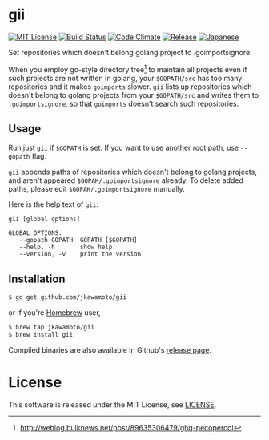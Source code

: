 # gii
[![MIT License](http://img.shields.io/badge/license-MIT-blue.svg?style=flat)](LICENSE)
[![Build Status](https://travis-ci.org/jkawamoto/gii.svg?branch=master)](https://travis-ci.org/jkawamoto/gii)
[![Code Climate](https://codeclimate.com/github/jkawamoto/gii/badges/gpa.svg)](https://codeclimate.com/github/jkawamoto/gii)
[![Release](https://img.shields.io/badge/release-0.1.2-lightgrey.svg)](https://github.com/jkawamoto/gii/releases/tag/v0.1.2)
[![Japanese](https://img.shields.io/badge/qiita-%E6%97%A5%E6%9C%AC%E8%AA%9E-brightgreen.svg)](http://qiita.com/jkawamoto/items/e9d135e974a44dade715)

Set repositories which doesn't belong golang project to .goimportsignore.

When you employ go-style directory tree[^1] to maintain all projects
even if such projects are not written in golang,
your `$GOPATH/src` has too many repositories and it makes `goimports` slower.
`gii` lists up repositories which doesn't belong to golang projects from
your `$GOPATH/src` and writes them to `.goimportsignore`,
so that `goimports` doesn't search such repositories.

[^1]: http://weblog.bulknews.net/post/89635306479/ghq-pecopercol


## Usage
Run just `gii` if `$GOPATH` is set. If you want to use another root path,
use `--gopath` flag.

`gii` appends paths of repositories which doesn't belong to golang projects,
and aren't appeared `$GOPAH/.goimportsignore` already.
To delete added paths, please edit `$GOPAH/.goimportsignore` manually.

Here is the help text of `gii`:
~~~
gii [global options]

GLOBAL OPTIONS:
   --gopath GOPATH  GOPATH [$GOPATH]
   --help, -h       show help
   --version, -v    print the version
~~~

## Installation
```sh
$ go get github.com/jkawamoto/gii
```
or if you're [Homebrew](http://brew.sh/) user,

```sh
$ brew tap jkawamoto/gii
$ brew install gii
```

Compiled binaries are also available in
Github's [release page](https://github.com/jkawamoto/gii/releases).


# License
This software is released under the MIT License, see [LICENSE](LICENSE).
